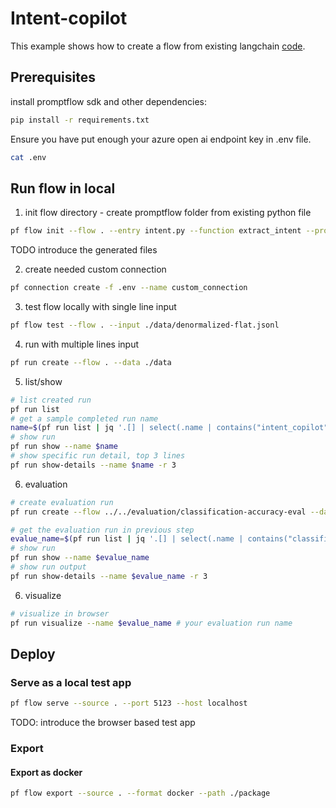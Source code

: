 # Intent-copilot
This example shows how to create a flow from existing langchain [code](./intent.py). 

## Prerequisites

install promptflow sdk and other dependencies:
```bash
pip install -r requirements.txt
```

Ensure you have put enough your azure open ai endpoint key in .env file.
```bash
cat .env
```

## Run flow in local

1. init flow directory - create promptflow folder from existing python file
```bash
pf flow init --flow . --entry intent.py --function extract_intent --prompt-template user_prompt_template=user_intent_zero_shot.jinja2
```
TODO introduce the generated files

2. create needed custom connection
```bash
pf connection create -f .env --name custom_connection
```

3. test flow locally with single line input
```bash
pf flow test --flow . --input ./data/denormalized-flat.jsonl
```

4. run with multiple lines input
```bash
pf run create --flow . --data ./data
```

5. list/show 

```bash
# list created run
pf run list
# get a sample completed run name
name=$(pf run list | jq '.[] | select(.name | contains("intent_copilot")) | .name'| head -n 1 | tr -d '"')
# show run
pf run show --name $name
# show specific run detail, top 3 lines
pf run show-details --name $name -r 3
```

6. evaluation

```bash
# create evaluation run
pf run create --flow ../../evaluation/classification-accuracy-eval --data ./data --column-mapping groundtruth='${data.intent}' prediction='${run.outputs.output}' --run $name
```

```bash
# get the evaluation run in previous step
evalue_name=$(pf run list | jq '.[] | select(.name | contains("classification_accuracy_eval")) | .name'| head -n 1 | tr -d '"')
# show run
pf run show --name $evalue_name
# show run output
pf run show-details --name $evalue_name -r 3
```

6. visualize
```bash
# visualize in browser
pf run visualize --name $evalue_name # your evaluation run name
```

## Deploy 

### Serve as a local test app

```bash
pf flow serve --source . --port 5123 --host localhost
```

TODO: introduce the browser based test app 

### Export

#### Export as docker
```bash
pf flow export --source . --format docker --path ./package
```